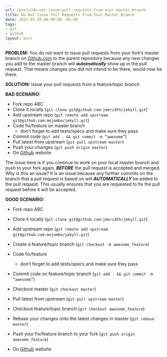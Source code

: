 ```yaml
---
url: /posts/do-not-issue-pull-requests-from-your-master-branch
title: Do Not Issue Pull Requests From Your Master Branch
date: 2012-03-30 00:00:00 -05:00
tags:
- git
- github
layout: post
---
```


**PROBLEM:** You do not want to issue pull requests from your fork’s master branch on [Github.com][1] to the parent repository because any new changes you add to the master branch will **_automatically_** show up in the pull request. That means changes you did not intend to be there, would now be there.

**SOLUTION:** Issue your pull requests from a feature/topic branch

**BAD SCENARIO:**

* Fork repo ABC
* Clone it locally (`git clone git@github.com:jmeridth/jekyll.git`)
* Add upstream repo (`git remote add upstream git@github.com:mojombo/jekyll.git`)
* Code fix/feature on master branch
  * don’t forget to add tests/specs and make sure they pass
* Commit code (`git add . && git commit -m “awesome”`)
* Pull latest from upstream (`git pull upstream master`)
* Push your changes (`git push origin master`)
* On [Github][1] website

The issue here is if you continue to work on your local master branch and push to your fork again, **_BEFORE_** the pull request is accepted and merged. Why is this an issue? It is an issue because any further commits on the branch that a pull request is based on will **_AUTOMATICALLY_** be added to the pull request. This usually ensures that you are requested to fix the pull request before it will be accepted.

**GOOD SCENARIO:**

* Fork repo ABC
* Clone it locally (`git clone git@github.com:jmeridth/jekyll.git`)
* Add upstream repo (`git remote add upstream git@github.com:mojombo/jekyll.git`)
* Create a feature/topic branch (`git checkout -b awesome_feature`)
* Code fix/feature
  * don’t forget to add tests/specs and make sure they pass
* Commit code on feature/topic branch (`git add . && git commit -m “awesome”`)
* Checkout master (`git checkout master`)
* Pull latest from upstream (`git pull upstream master`)
* Checkout feature/topic branch (`git checkout awesome_feature`)
* Rebase your changes onto the latest changes in master (`git rebase master`)
* Push your fix/feature branch to your fork (`git push origin awesome_feature`)
* On [Github][1] website

   [1]: http://github.com
